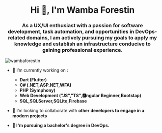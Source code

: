 <h1 align="center">Hi 👋, I'm Wamba Forestin</h1>
<h3 align="center">As a UX/UI enthusiast with a passion for software development, task automation, and opportunities in DevOps-related domains, I am actively pursuing my goals to apply my knowledge and establish an infrastructure conducive to gaining professional experience.</h3>

<p align="left"> <img src="https://komarev.com/ghpvc/?username=wambaforestin&label=Profile%20views&color=0e75b6&style=flat" alt="wambaforestin" /> </p>

- 🔭 I’m currently working on :
  - **Dart (Flutter)**
  - **C# (.NET,ASP.NET,WFA)**
  - **PHP (Symphony)**
  - **Web Development ("JS","TS",🅰️ngular Beginner,Bootstap)**
  - **SQL,SQLServer,SQLite,Firebase**

- 👯 I’m looking to collaborate with **other developers to engage in a modern projects**

- **🌱 I'm pursuing a bachelor's degree in DevOps.**


